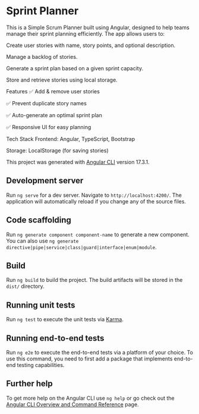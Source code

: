 # Sprint Planner

This is a Simple Scrum Planner built using Angular, designed to help teams manage their sprint planning efficiently. The app allows users to:

Create user stories with name, story points, and optional description.

Manage a backlog of stories.

Generate a sprint plan based on a given sprint capacity.

Store and retrieve stories using local storage.

Features
✅ Add & remove user stories

✅ Prevent duplicate story names

✅ Auto-generate an optimal sprint plan

✅ Responsive UI for easy planning

Tech Stack
Frontend: Angular, TypeScript, Bootstrap

Storage: LocalStorage (for saving stories)

This project was generated with [Angular CLI](https://github.com/angular/angular-cli) version 17.3.1.

## Development server

Run `ng serve` for a dev server. Navigate to `http://localhost:4200/`. The application will automatically reload if you change any of the source files.

## Code scaffolding

Run `ng generate component component-name` to generate a new component. You can also use `ng generate directive|pipe|service|class|guard|interface|enum|module`.

## Build

Run `ng build` to build the project. The build artifacts will be stored in the `dist/` directory.

## Running unit tests

Run `ng test` to execute the unit tests via [Karma](https://karma-runner.github.io).

## Running end-to-end tests

Run `ng e2e` to execute the end-to-end tests via a platform of your choice. To use this command, you need to first add a package that implements end-to-end testing capabilities.

## Further help

To get more help on the Angular CLI use `ng help` or go check out the [Angular CLI Overview and Command Reference](https://angular.io/cli) page.
